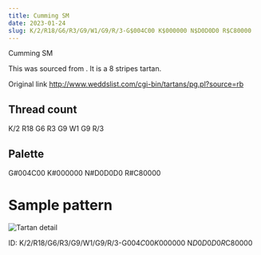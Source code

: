 ```yaml
---
title: Cumming SM
date: 2023-01-24
slug: K/2/R18/G6/R3/G9/W1/G9/R/3-G$004C00 K$000000 N$D0D0D0 R$C80000
---
```

Cumming SM

This was sourced from <no value>.  It is a 8 stripes tartan.

Original link http://www.weddslist.com/cgi-bin/tartans/pg.pl?source=rb

## Thread count
K/2 R18 G6 R3 G9 W1 G9 R/3

## Palette
G#004C00 K#000000 N#D0D0D0 R#C80000

# Sample pattern

![Tartan detail](tartan.png "K/2 R18 G6 R3 G9 W1 G9 R/3 tartan")

ID: K/2/R18/G6/R3/G9/W1/G9/R/3-G$004C00 K$000000 N$D0D0D0 R$C80000